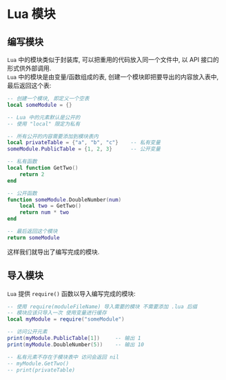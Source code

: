 # Lua 模块
## 编写模块

`Lua` 中的模块类似于封装库, 可以把重用的代码放入同一个文件中, 以 API 接口的形式供外部调用.          
`Lua` 中的模块是由变量/函数组成的表, 创建一个模块即把要导出的内容放入表中, 最后返回这个表:
```lua title="someModule.lua"
-- 创建一个模块, 即定义一个空表
local someModule = {}

-- Lua 中的元素默认是公开的
-- 使用 "local" 限定为私有

-- 所有公开的内容需要添加到模块表内
local privateTable = {"a", "b", "c"}    -- 私有变量
someModule.PublicTable = {1, 2, 3}      -- 公开变量

-- 私有函数
local function GetTwo()
    return 2
end

-- 公开函数
function someModule.DoubleNumber(num)
    local two = GetTwo()
    return num * two
end

-- 最后返回这个模块
return someModule
```

这样我们就导出了编写完成的模块.

## 导入模块

`Lua` 提供 `require()` 函数以导入编写完成的模块:
```lua
-- 使用 require(moduleFileName) 导入需要的模块 不需要添加 .lua 后缀
-- 模块应该只导入一次 使用变量进行缓存
local myModule = require("someModule")

-- 访问公开元素
print(myModule.PublicTable[1])     -- 输出 1
print(myModule.DoubleNumber(5))    -- 输出 10

-- 私有元素不存在于模块表中 访问会返回 nil
-- myModule.GetTwo()
-- print(privateTable)
```